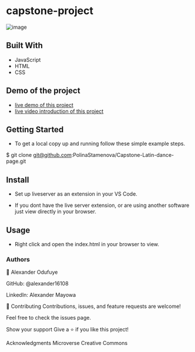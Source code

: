 
# capstone-project

![image](https://user-images.githubusercontent.com/60612329/124297090-98a9d400-db52-11eb-90bb-97d511ec632f.png)

## Built With
- JavaScript
- HTML
- CSS


## Demo of the project
- [live demo of this project](https://alexander16108.github.io/capstone-project/)
- [live video introduction of this project](https://www.loom.com/share/e7309ccdbce241749ca6a6f7d3debdd0)


## Getting Started
- To get a local copy up and running follow these simple example steps.




$ git clone git@github.com:PolinaStamenova/Capstone-Latin-dance-page.git

## Install
- Set up liveserver as an extension in your VS Code.

- If you dont have the live server extension, or are using another software just view directly in your browser.

## Usage
- Right click and open the index.html in your browser to view.

### Authors
👤 Alexander Odufuye

GitHub: @alexander16108

LinkedIn: Alexander Mayowa


🤝 Contributing
Contributions, issues, and feature requests are welcome!

Feel free to check the issues page.

Show your support
Give a ⭐️ if you like this project!

Acknowledgments
Microverse
Creative Commons
